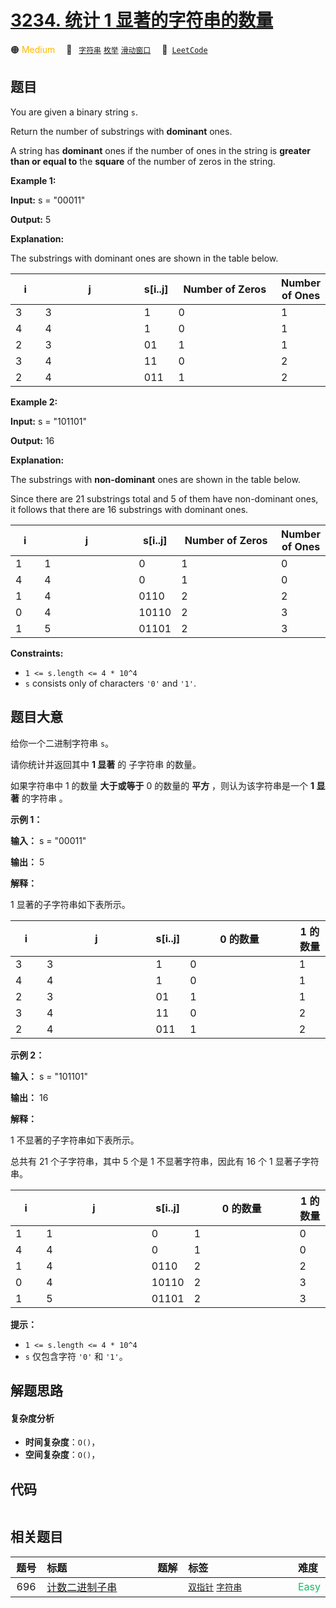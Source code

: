 # [3234. 统计 1 显著的字符串的数量](https://leetcode.com/problems/count-the-number-of-substrings-with-dominant-ones)

🟠 <font color=#ffb800>Medium</font>&emsp; 🔖&ensp; [`字符串`](/leetcode/outline/tag/string.md) [`枚举`](/leetcode/outline/tag/enumeration.md) [`滑动窗口`](/leetcode/outline/tag/sliding-window.md)&emsp; 🔗&ensp;[`LeetCode`](https://leetcode.com/problems/count-the-number-of-substrings-with-dominant-ones)

## 题目

You are given a binary string `s`.

Return the number of substrings with **dominant** ones.

A string has **dominant** ones if the number of ones in the string is
**greater than or equal to** the **square** of the number of zeros in the
string.



**Example 1:**

**Input:** s = "00011"

**Output:** 5

**Explanation:**

The substrings with dominant ones are shown in the table below.

i | j | s[i..j] | Number of Zeros | Number of Ones  
---|---|---|---|---  
3 | 3 | 1 | 0 | 1  
4 | 4 | 1 | 0 | 1  
2 | 3 | 01 | 1 | 1  
3 | 4 | 11 | 0 | 2  
2 | 4 | 011 | 1 | 2  
  
**Example 2:**

**Input:** s = "101101"

**Output:** 16

**Explanation:**

The substrings with **non-dominant** ones are shown in the table below.

Since there are 21 substrings total and 5 of them have non-dominant ones, it
follows that there are 16 substrings with dominant ones.

i | j | s[i..j] | Number of Zeros | Number of Ones  
---|---|---|---|---  
1 | 1 | 0 | 1 | 0  
4 | 4 | 0 | 1 | 0  
1 | 4 | 0110 | 2 | 2  
0 | 4 | 10110 | 2 | 3  
1 | 5 | 01101 | 2 | 3  
  


**Constraints:**

  * `1 <= s.length <= 4 * 10^4`
  * `s` consists only of characters `'0'` and `'1'`.


## 题目大意

给你一个二进制字符串 `s`。

请你统计并返回其中 **1 显著** 的 子字符串 的数量。

如果字符串中 1 的数量 **大于或等于** 0 的数量的 **平方** ，则认为该字符串是一个 **1 显著** 的字符串 。



**示例 1：**

**输入：** s = "00011"

**输出：** 5

**解释：**

1 显著的子字符串如下表所示。

i | j | s[i..j] | 0 的数量 | 1 的数量  
---|---|---|---|---  
3 | 3 | 1 | 0 | 1  
4 | 4 | 1 | 0 | 1  
2 | 3 | 01 | 1 | 1  
3 | 4 | 11 | 0 | 2  
2 | 4 | 011 | 1 | 2  
  
**示例 2：**

**输入：** s = "101101"

**输出：** 16

**解释：**

1 不显著的子字符串如下表所示。

总共有 21 个子字符串，其中 5 个是 1 不显著字符串，因此有 16 个 1 显著子字符串。

i | j | s[i..j] | 0 的数量 | 1 的数量  
---|---|---|---|---  
1 | 1 | 0 | 1 | 0  
4 | 4 | 0 | 1 | 0  
1 | 4 | 0110 | 2 | 2  
0 | 4 | 10110 | 2 | 3  
1 | 5 | 01101 | 2 | 3  
  


**提示：**

  * `1 <= s.length <= 4 * 10^4`
  * `s` 仅包含字符 `'0'` 和 `'1'`。


## 解题思路

#### 复杂度分析

- **时间复杂度**：`O()`，
- **空间复杂度**：`O()`，

## 代码

```javascript

```

## 相关题目

<!-- prettier-ignore -->
| 题号 | 标题 | 题解 | 标签 | 难度 |
| :------: | :------ | :------: | :------ | :------ |
| 696 | [计数二进制子串](https://leetcode.com/problems/count-binary-substrings) |  |  [`双指针`](/leetcode/outline/tag/two-pointers.md) [`字符串`](/leetcode/outline/tag/string.md) | <font color=#15bd66>Easy</font> |

<style>
.blue {
    background-color: #096dd9;
    padding: 0.25rem 0.5rem;
    margin: 0;
    font-size: 0.85em;
    border-radius: 3px;
    color: white;
    font-weight: 500;
}
table th:first-of-type { width: 10%; }
table th:nth-of-type(2) { width: 35%; }
table th:nth-of-type(3) { width: 10%; }
table th:nth-of-type(4) { width: 35%; }
table th:nth-of-type(5) { width: 10%; }
</style>
